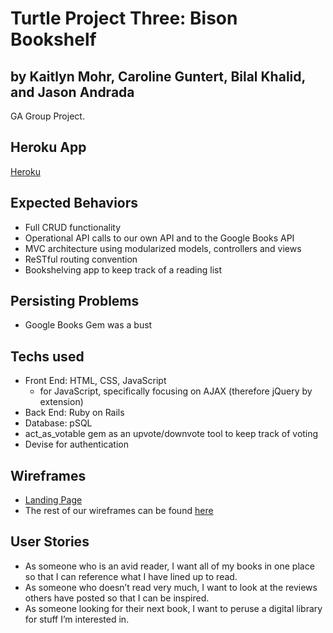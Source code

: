 # Turtle Project Three: Bison Bookshelf
## by Kaitlyn Mohr, Caroline Guntert, Bilal Khalid, and Jason Andrada
GA Group Project.

## Heroku App
[Heroku](bison-bookshelf.herokuapp.com)

## Expected Behaviors
* Full CRUD functionality
* Operational API calls to our own API and to the Google Books API
* MVC architecture using modularized models, controllers and views
* ReSTful routing convention
* Bookshelving app to keep track of a reading list

## Persisting Problems
* Google Books Gem was a bust

## Techs used
* Front End: HTML, CSS, JavaScript
    * for JavaScript, specifically focusing on AJAX (therefore jQuery by extension)
* Back End: Ruby on Rails
* Database: pSQL
* act_as_votable gem as an upvote/downvote tool to keep track of voting
* Devise for authentication

## Wireframes

* [Landing Page](https://wireframe.cc/gUwXmX)
* The rest of our wireframes can be found [here](https://docs.google.com/presentation/d/16tnBQaegynIbd8S6RoYSeEVzpPpXogqdN1Tt8K-EPcg/edit#slide=id.g1d56b32ffa_0_67)


## User Stories
* As someone who is an avid reader, I want all of my books in one place so that I can reference what I have lined up to read.
* As someone who doesn’t read very much, I want to look at the reviews others have posted so that I can be inspired.
* As someone looking for their next book, I want to peruse a digital library for stuff I’m interested in.
